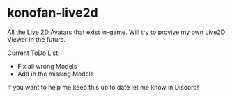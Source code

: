 # konofan-live2d
All the Live 2D Avatars that exist in-game. Will try to provive my own Live2D Viewer in the future.

Current ToDo List:
- Fix all wrong Models
- Add in the missing Models

If you want to help me keep this up to date let me know in Discord!